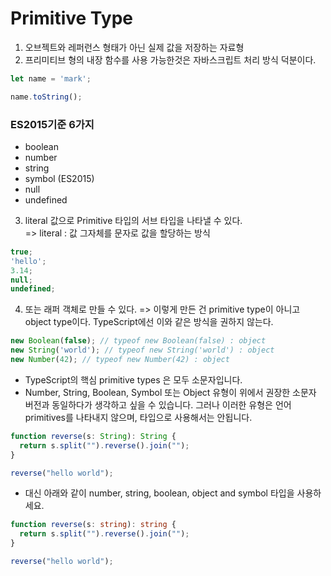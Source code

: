# Primitive Type

1. 오브젝트와 레퍼런스 형태가 아닌 실제 값을 저장하는 자료형
2. 프리미티브 형의 내장 함수를 사용 가능한것은 자바스크립트 처리 방식 덕분이다.

```typescript
let name = 'mark';

name.toString();
```

### ES2015기준 6가지
- boolean
- number
- string
- symbol (ES2015)
- null
- undefined

3. literal 값으로 Primitive 타입의 서브 타입을 나타낼 수 있다.   
=> literal : 값 그자체를 문자로 값을 할당하는 방식

```typescript
true;
'hello';
3.14;
null;
undefined;
```

4. 또는 래퍼 객체로 만들 수 있다. => 이렇게 만든 건 primitive type이 아니고 object type이다. TypeScript에선 이와 같은 방식을 권하지 않는다.
```javascript
new Boolean(false); // typeof new Boolean(false) : object
new String('world'); // typeof new String('world') : object
new Number(42); // typeof new Number(42) : object
```
- TypeScript의 핵심 primitive types 은 모두 소문자입니다.
- Number, String, Boolean, Symbol 또는 Object 유형이 위에서 권장한 소문자 버전과 동일하다가 생각하고 싶을 수 있습니다. 그러나 이러한 유형은 언어 primitives를 나타내지 않으며, 타입으로 사용해서는 안됩니다.
```typescript
function reverse(s: String): String {
  return s.split("").reverse().join("");
}

reverse("hello world");
```
- 대신 아래와 같이 number, string, boolean, object and symbol 타입을 사용하세요.
```typescript
function reverse(s: string): string {
  return s.split("").reverse().join("");
}

reverse("hello world");
```